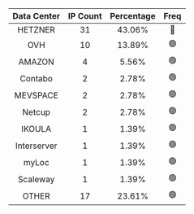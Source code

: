 | Data Center | IP Count | Percentage | Freq |
|:------------:|:--------:|:-----------:|:-----:|
| HETZNER | 31 | 43.06% | 🔴 |
| OVH | 10 | 13.89% | 🟢 |
| AMAZON | 4 | 5.56% | 🟢 |
| Contabo | 2 | 2.78% | 🟢 |
| MEVSPACE | 2 | 2.78% | 🟢 |
| Netcup | 2 | 2.78% | 🟢 |
| IKOULA | 1 | 1.39% | 🟢 |
| Interserver | 1 | 1.39% | 🟢 |
| myLoc | 1 | 1.39% | 🟢 |
| Scaleway | 1 | 1.39% | 🟢 |
| OTHER | 17 | 23.61% | 🟢 |